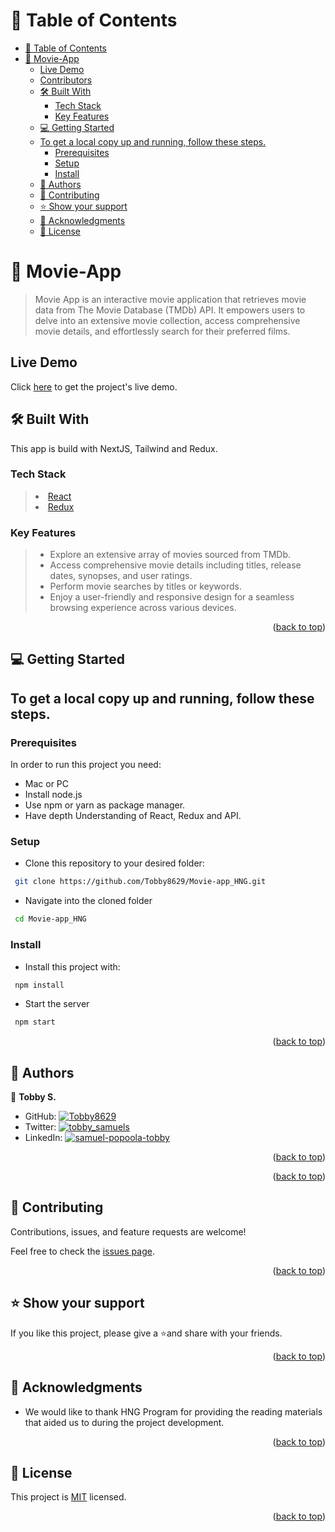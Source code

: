 
<!-- TABLE OF CONTENTS -->

# 📗 Table of Contents

- [📗 Table of Contents](#-table-of-contents)
- [📖 Movie-App ](#-cars-rental-frontend-)
  - [Live Demo](#live-demo)
  - [Contributors](#contributors)
  - [🛠 Built With ](#-built-with-)
    - [Tech Stack ](#tech-stack-)
    - [Key Features ](#key-features-)
  - [💻 Getting Started ](#-getting-started-)
  - [To get a local copy up and running, follow these steps.](#to-get-a-local-copy-up-and-running-follow-these-steps)
    - [Prerequisites](#prerequisites)
    - [Setup](#setup)
    - [Install](#install)
  - [👥 Authors ](#-authors-)
  - [🤝 Contributing ](#-contributing-)
  - [⭐️ Show your support ](#️-show-your-support-)
  - [🙏 Acknowledgments ](#-acknowledgments-)
  - [📝 License ](#-license-)

<!-- PROJECT DESCRIPTION -->

# 📖 Movie-App <a name="about-project"></a>

> Movie App is an interactive movie application that retrieves movie data from The Movie Database (TMDb) API. It empowers users to delve into an extensive movie collection, access comprehensive movie details, and effortlessly search for their preferred films.

## Live Demo <a name="live-demo"></a>

Click [here](https://movie-app-hng.vercel.app/) to get the project's live demo.


## 🛠 Built With <a name="built-with"></a>

This app is build with NextJS, Tailwind and Redux.

### Tech Stack <a name="tech-stack"></a>

> <li><a href="https://reactjs.org/">React</a></li>
> <li><a href="https://redux.js.org/">Redux</a></li>

### Key Features <a name="key-features"></a>

> - Explore an extensive array of movies sourced from TMDb.
> - Access comprehensive movie details including titles, release dates, synopses, and user ratings.
> - Perform movie searches by titles or keywords.
> - Enjoy a user-friendly and responsive design for a seamless browsing experience across various devices.


<p align="right">(<a href="#readme-top">back to top</a>)</p>

<!-- GETTING STARTED -->

## 💻 Getting Started <a name="getting-started"></a>

## To get a local copy up and running, follow these steps.

### Prerequisites

In order to run this project you need:

- Mac or PC
- Install node.js
- Use npm or yarn as package manager.
- Have depth Understanding of React, Redux and API.

### Setup

- Clone this repository to your desired folder:

```sh
 git clone https://github.com/Tobby8629/Movie-app_HNG.git
```

- Navigate into the cloned folder

```sh
 cd Movie-app_HNG

```

### Install

- Install this project with:

```sh
 npm install
```

- Start the server

```sh
 npm start
```

<p align="right">(<a href="#readme-top">back to top</a>)</p>

<!-- AUTHORS -->

## 👥 Authors <a name="authors"></a>

👤 **Tobby S.**

- GitHub: [![Tobby8629](https://img.shields.io/badge/-Tobby8629-blue?logo=GitHub&logoColor=yellow&style=square)](https://github.com/Tobby8629)
- Twitter: [![tobby_samuels](https://img.shields.io/badge/-tobby_samuels-blue?logo=Twitter&logoColor=yellow&style=square)](https://twitter.com/tobby_samuels)
- LinkedIn: [![samuel-popoola-tobby](https://img.shields.io/badge/-Samuelpopoolatobby-blue?logo=LinkedIn&logoColor=yellow&style=square)](https://www.linkedin.com/in/samuel-popoola-tobby)


<p align="right">(<a href="#readme-top">back to top</a>)</p>


<p align="right">(<a href="#readme-top">back to top</a>)</p>

<!-- CONTRIBUTING -->

## 🤝 Contributing <a name="contributing"></a>

Contributions, issues, and feature requests are welcome!

Feel free to check the [issues page](https://github.com/Tobby8629/Movie-app_HNG/issues).

<p align="right">(<a href="#readme-top">back to top</a>)</p>

<!-- SUPPORT -->

## ⭐️ Show your support <a name="support"></a>

If you like this project, please give a ⭐️and share with your friends.

<p align="right">(<a href="#readme-top">back to top</a>)</p>

<!-- ACKNOWLEDGEMENTS -->

## 🙏 Acknowledgments <a name="acknowledgements"></a>

- We would like to thank HNG Program for providing the reading materials that aided us to during the project development.

<p align="right">(<a href="#readme-top">back to top</a>)</p>

<!-- LICENSE -->

## 📝 License <a name="license"></a>

This project is [MIT](https://github.com/Tobby8629/Movie-app_HNG/blob/development/LICENSE) licensed.

<p align="right">(<a href="#readme-top">back to top</a>)</p>
